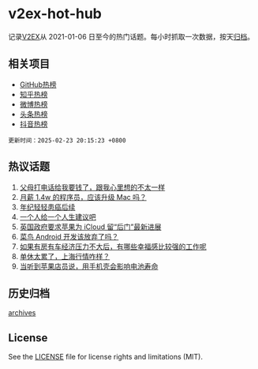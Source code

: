 # v2ex-hot-hub

 记录[V2EX](https://www.v2ex.com/)从 2021-01-06 日至今的热门话题。每小时抓取一次数据，按天[归档](archives)。
 
 ## 相关项目

- [GitHub热榜](https://github.com/lonnyzhang423/github-hot-hub)
- [知乎热榜](https://github.com/lonnyzhang423/zhihu-hot-hub)
- [微博热榜](https://github.com/lonnyzhang423/weibo-hot-hub)
- [头条热榜](https://github.com/lonnyzhang423/toutiao-hot-hub)
- [抖音热榜](https://github.com/lonnyzhang423/douyin-hot-hub)


 `更新时间：2025-02-23 20:15:23 +0800`

## 热议话题

1. [父母打电话给我要钱了，跟我心里想的不太一样](https://www.v2ex.com/t/1113589)
1. [月薪 1.4w 的程序员，应该升级 Mac 吗？](https://www.v2ex.com/t/1113570)
1. [年纪轻轻患癌后续](https://www.v2ex.com/t/1113521)
1. [一个人给一个人生建议吧](https://www.v2ex.com/t/1113601)
1. [英国政府要求苹果为 iCloud 留“后门”最新进展](https://www.v2ex.com/t/1113515)
1. [菜鸟 Android 开发该放弃了吗？](https://www.v2ex.com/t/1113560)
1. [如果有房有车经济压力不大后，有哪些幸福感比较强的工作呢](https://www.v2ex.com/t/1113548)
1. [单休太累了，上海行情咋样？](https://www.v2ex.com/t/1113602)
1. [当听到苹果店员说，用手机壳会影响电池寿命](https://www.v2ex.com/t/1113572)

## 历史归档

[archives](archives)

## License

See the [LICENSE](LICENSE) file for license rights and limitations (MIT).
